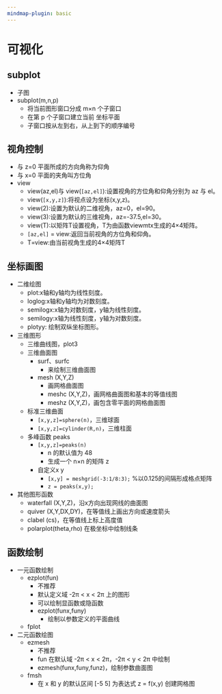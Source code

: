 ```yaml
---
mindmap-plugin: basic
---
```

# 可视化
## subplot
- 子图
- subplot(m,n,p)
    - 将当前图形窗口分成 m×n 个子窗口
    - 在第 p 个子窗口建立当前 坐标平面
    - 子窗口按从左到右，从上到下的顺序编号

## 视角控制
- 与 z=0 平面所成的方向角称为仰角
- 与 x=0 平面的夹角叫方位角
- view
    - view(az,el)与 view(`[az,el]`):设置视角的方位角和仰角分别为 az 与 el。 
    - view(`[x,y,z]`):将视点设为坐标(x,y,z)。
    - view(2):设置为默认的二维视角，az=0，el=90。
    - view(3):设置为默认的三维视角，az=-37.5,el=30。
    - view(T):以矩阵T设置视角，T为由函数viewmtx生成的4×4矩阵。 
    - `[az,el]` = view:返回当前视角的方位角和仰角。
    - T=view:由当前视角生成的4×4矩阵T

## 坐标画图
- 二维绘图       
	- plot:x轴和y轴均为线性刻度。
	- loglog:x轴和y轴均为对数刻度。
	- semilogx:x轴为对数刻度，y轴为线性刻度。 
	- semilogy:x轴为线性刻度，y轴为对数刻度。 
	- plotyy: 绘制双纵坐标图形。 
- 三维图形
	- 三维曲线图，plot3
	- 三维曲面图
	    - surf、surfc
		    - 来绘制三维曲面图
		- mesh (X,Y,Z)
			- 画网格曲面图  
			- meshc (X,Y,Z)，画网格曲面图和基本的等值线图  
			- meshz (X,Y,Z)，画包含零平面的网格曲面图  
	- 标准三维曲面
		- `[x,y,z]=sphere(n)`，三维球面
		- `[x,y,z]=cylinder(R,n)`，三维柱面
	- 多峰函数 peaks
		- `[x,y,z]=peaks(n)`
			- n 的默认值为 48
			- 生成一个 n×n 的矩阵 z
		- 自定义x y
			- `[x,y] = meshgrid(-3:1/8:3);` %以0.125的间隔形成格点矩阵
			- `z = peaks(x,y);`
- 其他图形函数
	- waterfall (X,Y,Z)，沿x方向出现网线的曲面图  
	- quiver (X,Y,DX,DY)，在等值线上画出方向或速度箭头  
	- clabel (cs)，在等值线上标上高度值  
	- polarplot(theta,rho) 在极坐标中绘制线条

## 函数绘制
- 一元函数绘制
	- ezplot(fun) 
		- 不推荐
		- 默认定义域 -2π < x < 2π 上的图形
		- 可以绘制显函数或隐函数
		- ezplot(funx,funy)
			- 绘制以参数定义的平面曲线 
	- fplot
- 二元函数绘图
	- ezmesh
		- 不推荐
		- fun 在默认域 -2π < x < 2π，-2π < y < 2π 中绘制
		- ezmesh(funx,funy,funz)，绘制参数曲面图 
	- fmsh
		- 在 x 和 y 的默认区间 [-5 5] 为表达式 z = f(x,y) 创建网格图
